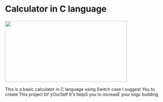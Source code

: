 # Calculator in C language
<h3><img align="center" src="https://media.giphy.com/media/U4Yg0INhn6mFzEruIW/giphy.gif" height="200" width="400" /></h3>
This is a basic calculator in C language using Switch case 
I suggest You to create This project bY yOurSelf It's helpS you to increasE your loigc building
